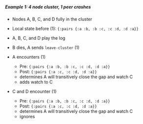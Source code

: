 ##### Example 1: 4 node cluster, 1 peer crashes

- Nodes A, B, C, and D fully in the cluster
- Local state before (1): `{:pairs {:a :b, :b :c, :c :d, :d :a}}`

- A, B, C, and D play the log
- B dies, A sends `leave-cluster` (1)

- A encounters (1)
  - Pre: `{:pairs {:a :b, :b :c, :c :d, :d :a}}`
  - Post: `{:pairs {:a :c, :c :d, :d :a}}`
  - determines A will transitively close the gap and watch C
  - adds watch to C

- C and D encounter (1)
  - Pre: `{:pairs {:a :b, :b :c, :c :d, :d :a}}`
  - Post: `{:pairs {:a :c, :c :d, :d :a}}`
  - determines A will transitively close the gap and watch C
  - ignores
